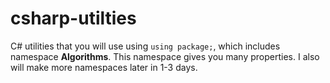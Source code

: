 # csharp-utilties
C# utilities that you will use using `using package;`, which includes namespace **Algorithms**. This namespace gives you many properties. I also will make more namespaces later in 1-3 days.
